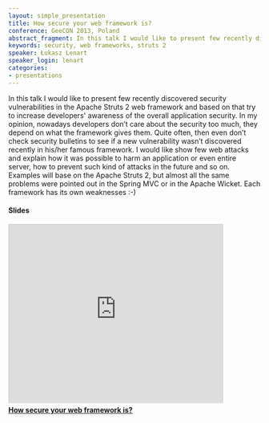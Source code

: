 ```yaml
---
layout: simple_presentation
title: How secure your web framework is?
conference: GeeCON 2013, Poland
abstract_fragment: In this talk I would like to present few recently discovered security vulnerabilities in the Apache Struts 2 web framework and based on that try to increase developers' awareness of the overall application security.
keywords: security, web frameworks, struts 2
speaker: Łukasz Lenart
speaker_login: lenart
categories:
- presentations
---
```


In this talk I would like to present few recently discovered security vulnerabilities in the Apache Struts 2 web framework
and based on that try to increase developers' awareness of the overall application security. In my opinion,
nowadays developers don’t care about the security too much, they depend on what the framework gives them. Quite often,
then even don’t check security bulletins to see if a new vulnerability wasn’t discovered recently in his/her famous
framework. I would like show few web attacks and explain how it was possible to harm an application or even entire server,
how to prevent such kind of attacks in the future and so on. Examples will base on the Apache Struts 2, but almost all
the same problems were pointed out in the Spring MVC or in the Apache Wicket. Each framework has its own weaknesses :-)


<h4>Slides</h4>
<iframe src="https://www.slideshare.net/slideshow/embed_code/29801445?rel=0" width="427" height="356" frameborder="0" marginwidth="0" marginheight="0" scrolling="no" style="border:1px solid #CCC;border-width:1px 1px 0;margin-bottom:5px" allowfullscreen> </iframe> <div style="margin-bottom:5px"> <strong> <a href="https://www.slideshare.net/SoftwareMill/how-secure-your-web-framework-is" title="How secure your web framework is?" target="_blank">How secure your web framework is?</a> </strong> </div>
